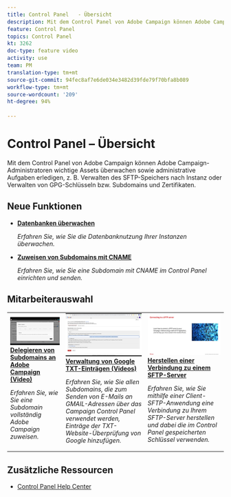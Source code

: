 ```yaml
---
title: Control Panel   - Übersicht
description: Mit dem Control Panel von Adobe Campaign können Adobe Campaign-Administratoren wichtige Assets überwachen sowie administrative Aufgaben erledigen, z. B. Verwalten des SFTP-Speichers nach Instanz oder Verwalten von GPG-Schlüsseln bzw. Subdomains und Zertifikaten.
feature: Control Panel
topics: Control Panel
kt: 3262
doc-type: feature video
activity: use
team: PM
translation-type: tm+mt
source-git-commit: 94fec8af7e6de034e3482d39fde79f70bfa8b089
workflow-type: tm+mt
source-wordcount: '209'
ht-degree: 94%

---
```


# Control Panel – Übersicht

Mit dem Control Panel von Adobe Campaign können Adobe Campaign-Administratoren wichtige Assets überwachen sowie administrative Aufgaben erledigen, z. B. Verwalten des SFTP-Speichers nach Instanz oder Verwalten von GPG-Schlüsseln bzw. Subdomains und Zertifikaten.

## Neue Funktionen

* **[Datenbanken überwachen](/help/control-panel-tutorials/performance-monitoring/monitoring-databases.md)**

   *Erfahren Sie, wie Sie die Datenbanknutzung Ihrer Instanzen überwachen.*

* **[Zuweisen von Subdomains mit CNAME](/help/control-panel-tutorials/subdomains-and-certificates/delegating-subdomains-using-cname.md)**

   *Erfahren Sie, wie Sie eine Subdomain mit CNAME im Control Panel einrichten und senden.*

## Mitarbeiterauswahl

<table>
<tr>
  <td>
    <a href="./subdomains-and-certificates/subdomain-delegation.md"> 
      <img alt="Delegieren von Subdomains an Adobe Campaign (Video)" src="./assets/31390.jpg"/>
    </a>
    <div>
      <a href="./subdomains-and-certificates/subdomain-delegation.md">
    <strong>Delegieren von Subdomains an Adobe Campaign (Video)</strong>
    </a>
    </div>
    <p>
    <em>Erfahren Sie, wie Sie eine Subdomain vollständig Adobe Campaign zuweisen.</em>
    <p>
  </td>
   <td>
    <a href="./subdomains-and-certificates/google-txt-record-management.md">
      <img alt="Verwaltung von Google TXT-Einträgen (Videos)" src="./assets/32369.jpg" />
    </a>
    <div>
    <a href="./subdomains-and-certificates/google-txt-record-management.md">
    <strong>Verwaltung von Google TXT-Einträgen (Videos)</strong>
    </a>
    </div>
    <p>
    <em> Erfahren Sie, wie Sie allen Subdomains, die zum Senden von E-Mails an GMAIL-Adressen über das Campaign Control Panel verwendet werden, Einträge der TXT-Website-Überprüfung von Google hinzufügen.</em>
    <p>
  </td>
  <td>
    <a href="./sftp-management/connect-to-sftp-server.md">
      <img alt="Herstellen einer Verbindung zu einem SFTP-Server" src="./assets/27263.jpg" />
    </a>
    <div>
      <a href="./sftp-management/connect-to-sftp-server.md">
    <strong>Herstellen einer Verbindung zu einem SFTP-Server</strong>
    </a>
    </div>
    <p>
    <em>Erfahren Sie, wie Sie mithilfe einer Client-SFTP-Anwendung eine Verbindung zu Ihrem SFTP-Server herstellen und dabei die im Control Panel gespeicherten Schlüssel verwenden. </em>
    <p>
  </td>
</tr>
</table>

## Zusätzliche Ressourcen

* [Control Panel Help Center](https://docs.adobe.com/content/help/de-DE/control-panel/using/control-panel-home.html)
